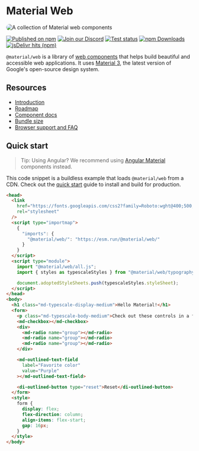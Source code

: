 # Material Web

<img src="./docs/images/material-web.gif"
  title="Material web components"
  alt="A collection of Material web components"
  style="border-radius: 32px">

[![Published on npm](https://img.shields.io/npm/v/%40material%2Fweb)](https://www.npmjs.com/package/@material/web)
[![Join our Discord](https://img.shields.io/badge/discord-join%20chat-5865F2.svg?logo=discord&logoColor=fff&label=%23material)](https://lit.dev/discord/)
[![Test status](https://github.com/material-components/material-web/actions/workflows/test.yml/badge.svg)](https://github.com/material-components/material-web/actions/workflows/test.yml)
[![npm Downloads](https://img.shields.io/npm/dm/%40material%2Fweb?label=npm%20downloads)](https://npm-stat.com/charts.html?package=%40material%2Fweb)
[![jsDelivr hits (npm)](https://img.shields.io/jsdelivr/npm/hm/%40material%2Fweb)](https://www.jsdelivr.com/package/npm/@material/web?tab=stats)

`@material/web` is a library of
[web components](https://developer.mozilla.org/en-US/docs/Web/Web_Components)<!-- {.external} -->
that helps build beautiful and accessible web applications. It uses
[Material 3](https://m3.material.io/)<!-- {.external} -->, the latest version of Google's
open-source design system.

## Resources

- [Introduction](./docs/intro.md)
- [Roadmap](./docs/roadmap.md)
- [Component docs](./docs/components/)
- [Bundle size](./docs/size.md)
- [Browser support and FAQ](./docs/support.md)

## Quick start

> Tip: Using Angular? We recommend using
> [Angular Material](https://material.angular.io/)<!-- {.external} --> components
> instead.

This code snippet is a buildless example that loads `@material/web` from a CDN.
Check out the [quick start](./docs/quick-start.md) guide to install and build
for production.

<!-- LINT.IfChange -->

```html
<head>
  <link
    href="https://fonts.googleapis.com/css2?family=Roboto:wght@400;500;700&display=swap"
    rel="stylesheet"
  />
  <script type="importmap">
    {
      "imports": {
        "@material/web/": "https://esm.run/@material/web/"
      }
    }
  </script>
  <script type="module">
    import "@material/web/all.js";
    import { styles as typescaleStyles } from "@material/web/typography/md-typescale-styles.js";

    document.adoptedStyleSheets.push(typescaleStyles.styleSheet);
  </script>
</head>
<body>
  <h1 class="md-typescale-display-medium">Hello Material!</h1>
  <form>
    <p class="md-typescale-body-medium">Check out these controls in a form!</p>
    <md-checkbox></md-checkbox>
    <div>
      <md-radio name="group"></md-radio>
      <md-radio name="group"></md-radio>
      <md-radio name="group"></md-radio>
    </div>

    <md-outlined-text-field
      label="Favorite color"
      value="Purple"
    ></md-outlined-text-field>

    <di-outlined-button type="reset">Reset</di-outlined-button>
  </form>
  <style>
    form {
      display: flex;
      flex-direction: column;
      align-items: flex-start;
      gap: 16px;
    }
  </style>
</body>
```

<!-- LINT.ThenChange(./g3doc/docs/quick-start.md) -->
